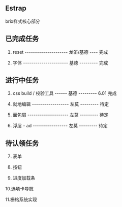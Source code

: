 ## Estrap
brix样式核心部分


已完成任务
----------
1. reset ---------------------  龙笛/基德  ----  完成

2. 字体 ----------------------  基德  ---------  完成


进行中任务
----------
3. css build / 校验工具 ------  基德  ---------  6.01 完成

4. 就地编辑 ------------------  左莫  ---------  待定

5. 面包屑 --------------------  左莫  ---------  待定

6. 浮层 - ad -----------------  左莫  ---------  待定


待认领任务
----------
7. 表单

8. 按钮

9. 进度加载条

10.选项卡导航

11.栅格系统实现
